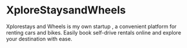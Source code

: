 # XploreStaysandWheels
Xplorestays and Wheels is my own startup , a convenient platform for renting cars and bikes. Easily book self-drive rentals online and explore your destination with ease.
